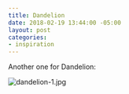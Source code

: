 ```yaml
---
title: Dandelion
date: 2018-02-19 13:44:00 -05:00
layout: post
categories:
- inspiration
---
```


Another one for Dandelion:

![dandelion-1.jpg](/uploads/dandelion-1.jpg)
